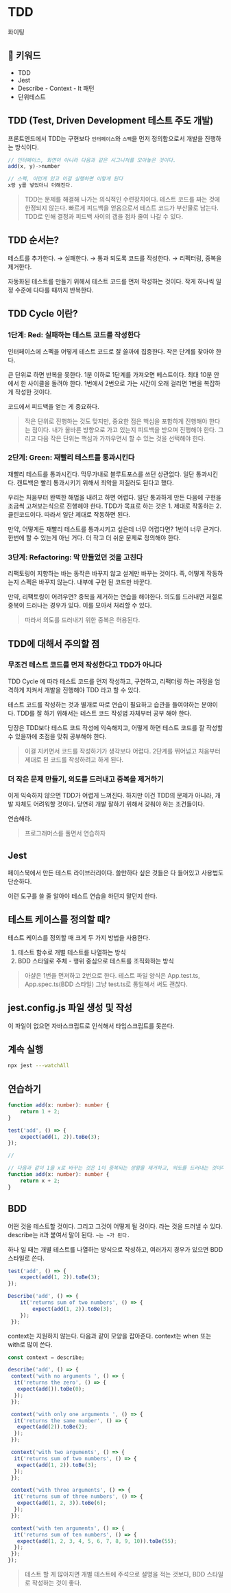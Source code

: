 # TDD

화이팅

## :whale2: 키워드

* TDD
* Jest
* Describe - Context - It 패턴
* 단위테스트

## TDD (Test, Driven Development 테스트 주도 개발)

프론트엔드에서 TDD는 구현보다 `인터페이스`와 `스펙`을 먼저 정의함으로서 개발을 진행하는 방식이다.

```typescript
// 인터페이스, 화면이 아니라 다음과 같은 시그니처를 모아놓은 것이다.
add(x, y)->number

// 스펙, 이런게 있고 이걸 실행하면 이렇게 된다
x랑 y를 넣었더니 더해진다.
```

> TDD는 문제를 해결해 나가는 의식적인 수련장치이다. 테스트 코드를 짜는 것에 한정되지 않는다. 빠르게 피드백을 얻음으로서 테스트 코드가 부산물로 남는다. TDD로 인해 결정과 피드백 사이의 갭을 점차 줄여 나갈 수 있다.

## TDD 순서는?

테스트를 추가한다. → 실패한다. → 통과 되도록 코드를 작성한다. → 리펙터링, 중복을 제거한다.

자동화된 테스트를 만들기 위헤서 테스트 코드를 먼저 작성하는 것이다. 작게 하나씩 일정 수준에 다다를 때까지 반복한다.

## TDD Cycle 이란?

### 1단계: Red: 실패하는 테스트 코드를 작성한다

인터페이스에 스펙을 어떻게 테스트 코드로 잘 쓸까에 집중한다. 작은 단계를 찾아야 한다.

큰 단위로 하면 반복을 못한다. 1분 이하로 1단계를 가져오면 베스트이다. 최대 10분 안에서 한 사이클을 돌려야 한다.
1번에서 2번으로 가는 시간이 오래 걸리면 1번을 복잡하게 작성한 것이다.

코드에서 피드백을 얻는 게 중요하다.

> 작은 단위로 진행하는 것도 맞지만, 중요한 점은 핵심을 포함하게 진행해야 한다는 점이다. 내가 올바른 방향으로 가고 있는지 피드백을 받으며 진행해야 한다.
> 그리고 다음 작은 단위는 핵심과 가까우면서 할 수 있는 것을 선택해야 한다.

### 2단계: Green: 재빨리 테스트를 통과시킨다

재빨리 테스트를 통과시킨다. 막무가내로 블루트포스를 쓰던 상관없다. 일단 통과시킨다. 캔트백은 빨리 통과시키기 위해서 죄악을 저질러도 된다고 했다.

우리는 처음부터 완벽한 해법을 내려고 하면 어렵다. 일단 통과하게 만든 다음에 구현을 조금씩 고쳐보는식으로 진행헤야 한다.
TDD가 목표로 하는 것은 1. 제대로 작동하는 2. 클린코드이다. 따라서 일단 제대로 작동하면 된다.

만약, 어떻게든 재빨리 테스트를 통과시키고 싶은데 너무 어렵다면? 1번이 너무 큰거다. 한번에 할 수 있는게 아닌 거다. 더 작고 더 쉬운 문제로 정의해야 한다.

### 3단계: Refactoring: 막 만들었던 것을 고친다

리팩토링이 지향하는 바는 동작은 바꾸지 않고 설계만 바꾸는 것이다. 즉, 어떻게 작동하는지 스펙은 바꾸지 않는다. 내부에 구현 된 코드만 바꾼다.

만약, 리팩토링이 어려우면? 중복을 제거하는 연습을 해야한다. 의도를 드러내면 저절로 중복이 드러나는 경우가 있다. 이를 모아서 처리할 수 있다.

> 따라서 의도를 드러내기 위한 중복은 허용된다.

## TDD에 대해서 주의할 점

### 무조건 테스트 코드를 먼저 작성한다고 TDD가 아니다

TDD Cycle 에 따라 테스트 코드를 먼저 작성하고, 구현하고, 리팩터링 하는 과정을 엄격하게 지켜서 개발을 진행해야 TDD 라고 할 수 있다.

테스트 코드를 작성하는 것과 별개로 따로 연습이 필요하고 습관을 들여야하는 분야이다. TDD를 잘 하기 위해서는 테스트 코드 작성법 자체부터 공부 해야 한다.

당장은 TDD보다 테스트 코드 작성에 익숙해지고, 어떻게 하면 테스트 코드를 잘 작성할 수 있을까에 초점을 맞춰 공부해야 한다.

> 이걸 지키면서 코드를 작성하기가 생각보다 어렵다. 2단계를 뛰어넘고 처음부터 제대로 된 코드를 작성하려고 하게 된다.

### 더 작은 문제 만들기, 의도를 드러내고 중복을 제거하기

이게 익숙하지 않으면 TDD가 어렵게 느껴진다. 하지만 이건 TDD의 문제가 아니라, 개발 자체도 어려워할 것이다. 당연히 개발 잘하기 위해서 갖춰야 하는 조건들이다.

연습해라.

> 프로그래머스를 풀면서 연습하자

## Jest

페이스북에서 만든 테스트 라이브러리이다.
쓸만하다 싶은 것들은 다 들어있고 사용법도 단순하다.

이런 도구를 쓸 줄 알아야 테스트 연습을 하던지 말던지 한다.

## 테스트 케이스를 정의할 때?

테스트 케이스를 정의할 때 크게 두 가지 방법을 사용한다.

1. 테스트 함수로 개별 테스트를 나열하는 방식
2. BDD 스타일로 주체 - 행위 중심으로 테스트를 조직화하는 방식

> 아샬은 1번을 먼저하고 2번으로 한다.
> 테스트 파일 양식은 App.test.ts, App.spec.ts(BDD 스타일) 그냥 test.ts로 통일해서 써도 괜찮다.

## jest.config.js 파일 생성 및 작성

이 파일이 없으면 자바스크립트로 인식해서 타입스크립트를 못쓴다.

## 계속 실행

```bash
npx jest ---watchAll
```

## 연습하기

```typescript
function add(x: number): number {
    return 1 + 2;
}

test('add', () => {
    expect(add(1, 2)).toBe(3);
});

//  

// 다음과 같이 1을 x로 바꾸는 것은 1이 중복되는 상황을 제거하고, 의도를 드러내는 것이다.
function add(x: number): number {
    return x + 2;
}
```

## BDD

어떤 것을 테스트할 것이다. 그리고 그것이 어떻게 될 것이다. 라는 것을 드러낼 수 있다.
describe는 it과 붙여서 말이 된다. `~는 ~가 된다.`

하나 일 때는 개별 테스트를 나열하는 방식으로 작성하고, 여러가지 경우가 있으면 BDD 스타일로 쓴다.

```typescript
test('add', () => {
    expect(add(1, 2)).toBe(3);
});

Describe('add', () => {
    it('returns sum of two numbers', () => {
        expect(add(1, 2)).toBe(3);
    });
 });
 ```

context는 지원하지 않는다. 다음과 같이 모양을 잡아준다.
context는 when 또는 with로 많이 쓴다.

```typescript
const context = describe;
```

```typescript
describe('add', () => {
 context('with no arguments ', () => {
  it('returns the zero', () => {
   expect(add()).toBe(0);
  });
 });

 context('with only one arguments ', () => {
  it('returns the same number', () => {
   expect(add(2)).toBe(2);
  });
 });

 context('with two arguments', () => {
  it('returns sum of two numbers', () => {
   expect(add(1, 2)).toBe(3);
  });
 });

 context('with three arguments', () => {
  it('returns sum of three numbers', () => {
   expect(add(1, 2, 3)).toBe(6);
  });
 });

 context('with ten arguments', () => {
  it('returns sum of ten numbers', () => {
   expect(add(1, 2, 3, 4, 5, 6, 7, 8, 9, 10)).toBe(55);
  });
 });
});
```

> 테스트 할 게 많아지면 개별 테스트에 주석으로 설명을 적는 것보다, BDD 스타일로 작성하는 것이 좋다.
